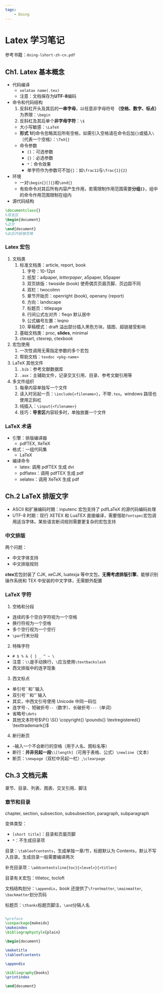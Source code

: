 ```yaml
---
tags:
    - Doing
---
```


# Latex 学习笔记

参考书籍：`doing-lshort-zh-cn.pdf`

## Ch1. Latex 基本概念

-   代码编译
    -   `xelatax name(.tex)`
    -   注意：文档保存为**UTF-8**编码
-   命令和代码结构
    1. 反斜杠开头及其后的**一串字母**，以任意非字母符号 **（空格、数字、标点）** 为界限：`\begin`
    2. 反斜杠及其后单个**非字母字符**：`\$`
    -   大小写敏感：`\LaTeX`
    -   **形式 1**的命令忽略其后所有空格，如需引入空格请在命令后加`{}`或插入`\ `（代表一个空格）：`\TeX{}`
    -   命令参数
        -   `[]`：可选参数
        -   `{}`：必选参数
        -   `*`：命令效果
        -   单字符作为参数可不加`{}`：如`\frac12`与`\frac{1}{2}`
-   环境
    -   一对`\begin{}[]{}`和`\end{}`
    -   有些命令对其后所有内容产生作用，若需限制作用范围需要**分组`{}`**，组中的命令作用范围限制在组内
-   源代码结构

```latex
\documentclass{}
%导言区
\begin{document}
%正文
\end{document}
%此后内容被忽略
```

### Latex 宏包

1. 文档类
    1. 标准文档类：article, report, book
        1. 字号：10-12pt
        2. 纸型：a4paper, _letterpaper_, a5paper, b5paper
        3. 双页排版：twoside (book) 使奇偶页页眉页脚、页边距不同
        4. 双栏：twocolmn
        5. 章节开始页：openright (book), openany (report)
        6. 方向：landscape
        7. 标题页：titlepage
        8. 行间公式左对齐：fleqn 默认居中
        9. 公式编号左置：leqno
        10. 草稿模式：draft 溢出部分插入黑色方块，插图、超链接受影响
    2. 基础文档类：proc, **slides**, minimal
    3. ctexart, ctexrep, ctexbook
2. 宏包使用
    1. 一次性调用无需指定参数的多个宏包
    2. 帮助文档：`texdoc <pkg-name>`
3. LaTeX 其他文件
    1. `.bib`：参考文献数据库
    2. `.aux`：主辅助文件，记录交叉引用、目录、参考文献引用等
4. 多文件组织
    1. 每章内容单独写一个文件
    2. 读入时另起一页：`\include{<filename>}`，不带`.tex`。windows 路径也使用正斜杠
    3. 纯插入：`\input{<filename>}`
    4. 技巧：**导言区**内容较多时，单独放置一个文件

### LaTeX 术语

-   引擎：排版编译器
    -   pdfTEX, XeTeX
-   格式：一组代码集
    -   LaTeX
-   编译命令
    -   latex: 调用 pdfTEX 生成 dvi
    -   pdflatex：调用 pdfTEX 生成 pdf
    -   xelatex：调用 XeTeX 生成 pdf

## Ch.2 LaTeX 排版文字

-   ASCII 和扩展编码时期：inputenc 宏包支持了 pdfLaTeX 的源代码编码处理
-   UTF-8 时期：现行 XETEX 和 LuaTEX 直接编译，需要借助`fontspec`宏包调用适当字体。某些语言断词规则需要更复杂的宏包支持

### 中文排版

两个问题：

-   中文字体支持
-   中文排版规则

**ctex**宏包封装了 CJK, xeCJK, luatexja 等中文包，**无需考虑排版引擎**，能够识别操作系统和 TEX 中安装的中文字体，无需额外配置

### LaTeX 字符

1. 空格和分段

-   连续的多个空白字符视为一个空格
-   换行符视为一个空格
-   多个空行视为一个空行
-   `\par`行末分段

2. 特殊字符

-   `# $ % & { } _ ^ ~ \`
-   注意：`\\`是手动换行，`\`应当使用`\textbackslash`
-   西文排版中的连字现象

3. 西文标点

-   单引号``和'`输入
-   双引号```和''`输入
-   其实，中西文引号使用 Unicode 中同一码位
-   连字号`-`、短破折号`--`（数字）、长破折号`---`（单词）
-   省略号`\dots`
-   其他文本符号$\P{} \S{} \copyright{} \pounds{} \textregistered{} \texttrademark{}$

4. 断行断页

-   `~`输入一个不会断行的空格（用于人名、图标名等）
-   断行：**并非另起一段**`\\[length]`（可用于表格、公式）`\newline`（文本）
-   断页：`\newpage`（双栏中另起一栏）,`\clearpage`

## Ch.3 文档元素

章节、目录、列表、图表、交叉引用、脚注

### 章节和目录

chapter, section, subsection, subsubsection, paragraph, subparagraph

变体类型：

-   `[short title]`：目录和页眉页脚
-   `*`：不生成目录项

目录：`\tableofcontents`，生成单独一章/节，标题默认为 Contents，默认不写入目录。生成目录一般需要编译两次

补充目录项：`\addcontentsline{toc}{<level>}{<title>}`

目录有关宏包：titletoc, tocloft

文档结构划分：`\appendix`，book 还提供了`\frontmatter`, `\mainmatter`, `\backmatter`划分页码

标题页：`\thanks`标题页脚注，`\and`分隔人名

```latex

%preface
\usepackage{makeidx}
\makeindex
\bibliographystyle{plain}

\begin{document}

\maketitle
\tableofcontents

\appendix

\bibliography{books}
\printindex

\end{document}
```
